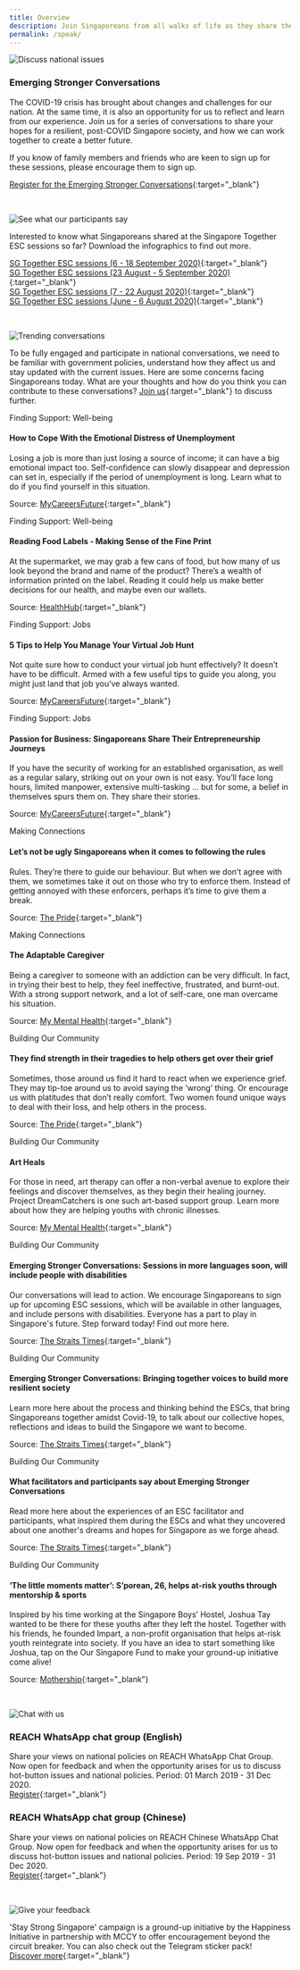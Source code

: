 ```yaml
---
title: Overview
description: Join Singaporeans from all walks of life as they share their views on national issues. Register now to participate.
permalink: /speak/
---
```


![Discuss national issues](/images/speak-header-1.jpg)

### Emerging Stronger Conversations

The COVID-19 crisis has brought about changes and challenges for our nation. At the same time, it is also an opportunity for us to reflect and learn from our experience. Join us for a series of conversations to share your hopes for a resilient, post-COVID Singapore society, and how we can work together to create a better future. 

If you know of family members and friends who are keen to sign up for these sessions, please encourage them to sign up.

[Register for the Emerging Stronger Conversations](https://go.gov.sg/esconversations){:target="_blank"}

&nbsp;

![See what our participants say](/images/speak-header-6.jpg)

Interested to know what Singaporeans shared at the Singapore Together ESC sessions so far? Download the infographics to find out more.

[SG Together ESC sessions (6 - 18 September 2020)](/files/Singapore_Together_Infographics_Series_4.pdf){:target="_blank"}  
[SG Together ESC sessions (23 August - 5 September 2020)](/files/Singapore_Together_Infographics_Series_3.pdf){:target="_blank"}  
[SG Together ESC sessions (7 - 22 August 2020)](/files/Singapore_Together_Infographics_Series_2.pdf){:target="_blank"}  
[SG Together ESC sessions (June - 6 August 2020)](/files/Singapore_Together_Infographics_Series_1.pdf){:target="_blank"}  

&nbsp;

![Trending conversations](/images/speak-header-2.jpg)

To be fully engaged and participate in national conversations, we need to be familiar with government policies, understand how they affect us and stay updated with the current issues. Here are some concerns facing Singaporeans today. What are your thoughts and how do you think you can contribute to these conversations? [Join us](https://www.reach.gov.sg/){:target="_blank"} to discuss further.

<div class="heading-pillar">Finding Support: Well-being</div>

#### How to Cope With the Emotional Distress of Unemployment   

Losing a job is more than just losing a source of income; it can have a big emotional impact too. Self-confidence can slowly disappear and depression can set in, especially if the period of unemployment is long. Learn what to do if you find yourself in this situation. 

Source: [MyCareersFuture](https://content.mycareersfuture.gov.sg/how-cope-emotional-distress-unemployment/){:target="_blank"}

<div class="heading-pillar">Finding Support: Well-being</div>

#### Reading Food Labels - Making Sense of the Fine Print   

At the supermarket, we may grab a few cans of food, but how many of us look beyond the brand and name of the product? There’s a wealth of information printed on the label. Reading it could help us make better decisions for our health, and maybe even our wallets.

Source: [HealthHub](https://www.healthhub.sg/live-healthy/212/reading_food_labels_making_sense_fine_print){:target="_blank"}

<div class="heading-pillar">Finding Support: Jobs </div>

#### 5 Tips to Help You Manage Your Virtual Job Hunt 

Not quite sure how to conduct your virtual job hunt effectively? It doesn’t have to be difficult. Armed with a few useful tips to guide you along, you might just land that job you’ve always wanted. 

Source: [MyCareersFuture](https://content.mycareersfuture.gov.sg/5-tips-help-manage-virtual-job-hunt/){:target="_blank"}

<div class="heading-pillar">Finding Support: Jobs </div>

#### Passion for Business: Singaporeans Share Their Entrepreneurship Journeys 

If you have the security of working for an established organisation, as well as a regular salary, striking out on your own is not easy. You’ll face long hours, limited manpower, extensive multi-tasking … but for some, a belief in themselves spurs them on. They share their stories. 

Source: [MyCareersFuture](https://content.mycareersfuture.gov.sg/passion-business-singaporeans-share-their-entrepreneurship-journeys/){:target="_blank"}

<div class="heading-pillar">Making Connections </div>

#### Let’s not be ugly Singaporeans when it comes to following the rules 

Rules. They’re there to guide our behaviour. But when we don’t agree with them, we sometimes take it out on those who try to enforce them. Instead of getting annoyed with these enforcers, perhaps it’s time to give them a break. 

Source: [The Pride](https://pride.kindness.sg/ugly-singaporeans-following-rules/){:target="_blank"}

<div class="heading-pillar">Making Connections </div>

#### The Adaptable Caregiver 

Being a caregiver to someone with an addiction can be very difficult. In fact, in trying their best to help, they feel ineffective, frustrated, and burnt-out. With a strong support network, and a lot of self-care, one man overcame his situation. 

Source: [My Mental Health](https://stayprepared.sg/mymentalhealth/articles/the-adaptable-caregiver/){:target="_blank"}

<div class="heading-pillar">Building Our Community</div>  

#### They find strength in their tragedies to help others get over their grief

Sometimes, those around us find it hard to react when we experience grief. They may tip-toe around us to avoid saying the ‘wrong’ thing. Or encourage us with platitudes that don’t really comfort. Two women found unique ways to deal with their loss, and help others in the process. 

Source: [The Pride](https://pride.kindness.sg/find-strength-in-tragedies-help-others/){:target="_blank"}

<div class="heading-pillar">Building Our Community</div>  

#### Art Heals

For those in need, art therapy can offer a non-verbal avenue to explore their feelings and discover themselves, as they begin their healing journey. Project DreamCatchers is one such art-based support group. Learn more about how they are helping youths with chronic illnesses.

Source: [My Mental Health](https://stayprepared.sg/mymentalhealth/articles/art-heals/){:target="_blank"}

<div class="heading-pillar">Building Our Community</div>  

#### Emerging Stronger Conversations: Sessions in more languages soon, will include people with disabilities

Our conversations will lead to action. We encourage Singaporeans to sign up for upcoming ESC sessions, which will be available in other languages, and include persons with disabilities. Everyone has a part to play in Singapore's future. Step forward today! Find out more here.

Source: [The Straits Times](https://www.straitstimes.com/politics/sessions-in-more-languages-soon-will-include-people-with-disabilities){:target="_blank"}

<div class="heading-pillar">Building Our Community</div>  

#### Emerging Stronger Conversations: Bringing together voices to build more resilient society

Learn more here about the process and thinking behind the ESCs, that bring Singaporeans together amidst Covid-19, to talk about our collective hopes, reflections and ideas to build the Singapore we want to become.

Source: [The Straits Times](https://www.straitstimes.com/politics/bringing-together-voices-to-build-more-resilient-society){:target="_blank"}

<div class="heading-pillar">Building Our Community</div>  

#### What facilitators and participants say about Emerging Stronger Conversations

Read more here about the experiences of an ESC facilitator and participants, what inspired them during the ESCs and what they uncovered about one another's dreams and hopes for Singapore as we forge ahead.

Source: [The Straits Times](https://www.straitstimes.com/politics/what-facilitators-and-participants-say-about-esc){:target="_blank"}

<div class="heading-pillar">Building Our Community</div>  

#### ‘The little moments matter’: S’porean, 26, helps at-risk youths through mentorship & sports  
Inspired by his time working at the Singapore Boys’ Hostel, Joshua Tay wanted to be there for these youths after they left the hostel. Together with his friends, he founded Impart, a non-profit organisation that helps at-risk youth reintegrate into society. If you have an idea to start something like Joshua, tap on the Our Singapore Fund to make your ground-up initiative come alive!

Source: [Mothership](https://mothership.sg/2020/07/joshua-tay-impart-singapore-together/){:target="_blank"}

&nbsp;

![Chat with us](/images/speak-header-4.jpg)

### REACH WhatsApp chat group (English)

Share your views on national policies on REACH WhatsApp Chat Group. Now open for feedback and when the opportunity arises for us to discuss hot-button issues and national policies. Period: 01 March 2019 - 31 Dec 2020.  
[Register](https://gems.gevme.com/66596366/registration/order/form){:target="_blank"}

### REACH WhatsApp chat group (Chinese)

Share your views on national policies on REACH Chinese WhatsApp Chat Group. Now open for feedback and when the opportunity arises for us to discuss hot-button issues and national policies. Period: 19 Sep 2019 - 31 Dec 2020.  
[Register](https://gems.gevme.com/79200895/registration/order/form){:target="_blank"}  

&nbsp;

![Give your feedback](/images/speak-header-5.jpg)

'Stay Strong Singapore' campaign is a ground-up initiative by the Happiness Initiative in partnership with MCCY to offer encouragement beyond the circuit breaker. You can also check out the Telegram sticker pack!  
[Discover more](https://happinessinitiative.sg/stay-strong-sg){:target="_blank"}

